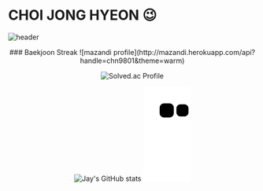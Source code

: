 # CHOI JONG HYEON 😉

![header](https://capsule-render.vercel.app/api?type=slice&color=auto&height=300&section=header&desc=Hi!%20I'm%20J.Choi&descSize=40&descAlign=70&descAlignY=40&rotate=18&animation=fadeIn)

<div align="center">
  ### Baekjoon Streak
  ![mazandi profile](http://mazandi.herokuapp.com/api?handle=chn9801&theme=warm)
  
  ![Solved.ac Profile](http://mazassumnida.wtf/api/generate_badge?boj=chn9801)

  ![Jay's GitHub stats](https://github-readme-stats.vercel.app/api?username=JonghyeonC&show_icons=true&theme=radical)
  ![snake gif](https://github.com/JonghyeonC/JonghyeonC/blob/output/github-contribution-grid-snake.svg)
</div>


<!--
**JonghyeonC/JonghyeonC** is a ✨ _special_ ✨ repository because its `README.md` (this file) appears on your GitHub profile.

Here are some ideas to get you started:
- 🔭 I’m currently working on ...
- 🌱 I’m currently learning ...
- 👯 I’m looking to collaborate on ...
- 🤔 I’m looking for help with ...
- 💬 Ask me about ...
- 📫 How to reach me: ...
- 😄 Pronouns: ...
- ⚡ Fun fact: ...
-->
